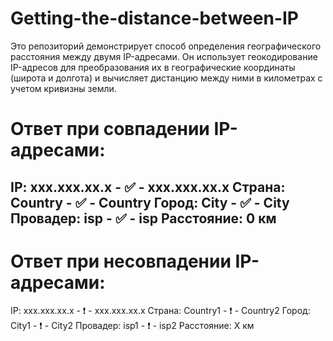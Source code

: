 # Getting-the-distance-between-IP
Это репозиторий демонстрирует способ определения географического расстояния между двумя IP-адресами. Он использует геокодирование IP-адресов для преобразования их в географические координаты (широта и долгота) и вычисляет дистанцию между ними в километрах с учетом кривизны земли.

# Ответ при совпадении IP-адресами:
IP: xxx.xxx.xx.x - ✅ - xxx.xxx.xx.x
Страна: Country - ✅ - Country
Город: City - ✅ - City
Провадер: isp - ✅ - isp
Расстояние: 0 км
-------------------
# Ответ при несовпадении IP-адресами:
IP: xxx.xxx.xx.x - ❗ - xxx.xxx.xx.x
Страна: Country1 - ❗ - Country2
Город: City1 - ❗ - City2
Провадер: isp1 - ❗ - isp2
Расстояние: X км

